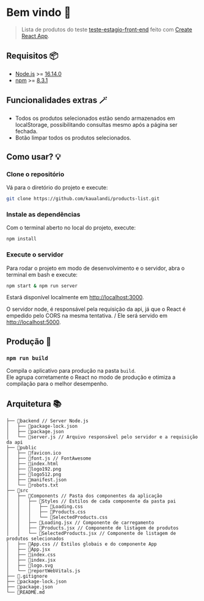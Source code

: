 # Bem vindo 👋

> Lista de produtos do teste [teste-estagio-front-end](https://github.com/Fnandoz/api-desafio/blob/master/README.md) feito com [Create React App](https://github.com/facebook/create-react-app).

## Requisitos 📦

- [Node.js](https://nodejs.org) >= [16.14.0](https://nodejs.org/en/download/)
- [npm](https://www.npmjs.com/) >= [8.3.1](https://www.npmjs.com/package/npm)

## Funcionalidades extras 🪄

- Todos os produtos selecionados estão sendo armazenados em localStorage, possibilitando consultas mesmo após a página ser fechada.
- Botão limpar todos os produtos selecionados.

## Como usar? 💡

### Clone o repositório

Vá para o diretório do projeto e execute:

```bash
git clone https://github.com/kaualandi/products-list.git
```

### Instale as dependências

Com o terminal aberto no local do projeto, execute:

```bash
npm install
```

### Execute o servidor

Para rodar o projeto em modo de desenvolvimento e o servidor, abra o terminal em bash e execute:

```bash
npm start & npm run server
```

Estará disponível localmente em [http://localhost:3000](http://localhost:3000).

O servidor node, é responsável pela requisição da api, já que o React é empedido pelo CORS na mesma tentativa. /
Ele será servido em [http://localhost:5000](http://localhost:5000).

## Produção 🚀

### `npm run build`

Compila o aplicativo para produção na pasta `build`.\
Ele agrupa corretamente o React no modo de produção e otimiza a compilação para o melhor desempenho.

## Arquitetura 📚

```text
├── 📁backend // Server Node.js
│   ├── 📄package-lock.json
│   ├── 📄package.json
│   └── 📄server.js // Arquivo responsável pelo servidor e a requisição da api
├── 📁public
│   ├── 📄favicon.ico
│   ├── 📄font.js // FontAwesome
│   ├── 📄index.html
│   ├── 📄logo192.png
│   ├── 📄logo512.png
│   ├── 📄manifest.json
│   └── 📄robots.txt
├── 📁src
│   ├── 📁Components // Pasta dos componentes da aplicação
│   │   ├── 📁Styles // Estilos de cada componente da pasta pai
│   │   │   ├── 📄Loading.css
│   │   │   ├── 📄Products.css
│   │   │   └── 📄SelectedProducts.css
│   │   ├── 📄Loading.jsx // Componente de carregamento
│   │   ├── 📄Products.jsx // Componente de listagem de produtos
│   │   └── 📄SelectedProducts.jsx // Componente de listagem de produtos selecionados
│   ├── 📄App.css // Estilos globais e do componente App
│   ├── 📄App.jsx
│   ├── 📄index.css
│   ├── 📄index.jsx
│   ├── 📄logo.svg
│   └── 📄reportWebVitals.js
├── 📄.gitignore
├── 📄package-lock.json
├── 📄package.json
└── 📄README.md
```
